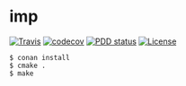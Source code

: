 # imp

[![Travis](https://travis-ci.org/DronMDF/imp.svg?branch=master)](https://travis-ci.org/DronMDF/imp)
[![codecov](https://codecov.io/gh/DronMDF/imp/branch/master/graph/badge.svg)](https://codecov.io/gh/DronMDF/imp)
[![PDD status](http://www.0pdd.com/svg?name=DronMDF/imp)](http://www.0pdd.com/p?name=DronMDF/imp)
[![License](https://img.shields.io/badge/license-MIT-green.svg)](https://github.com/DronMDF/imp/blob/master/LICENSE)

```
$ conan install
$ cmake .
$ make
```
